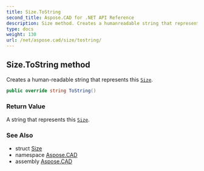 ```yaml
---
title: Size.ToString
second_title: Aspose.CAD for .NET API Reference
description: Size method. Creates a humanreadable string that represents this Size
type: docs
weight: 130
url: /net/aspose.cad/size/tostring/
---
```

## Size.ToString method

Creates a human-readable string that represents this [`Size`](../).

```csharp
public override string ToString()
```

### Return Value

A string that represents this [`Size`](../).

### See Also

* struct [Size](../)
* namespace [Aspose.CAD](../../size/)
* assembly [Aspose.CAD](../../../)


